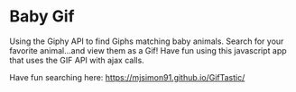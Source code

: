 # Baby Gif
Using the Giphy API to find Giphs matching baby animals. Search for your favorite animal...and view them as a Gif! Have fun using this javascript app that uses the GIF API with ajax calls. 

Have fun searching here: https://mjsimon91.github.io/GifTastic/ 
